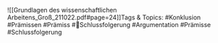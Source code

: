 
![[Grundlagen des wissenschaftlichen Arbeitens_Groß_211022.pdf#page=24]]Tags & Topics:
   #Konklusion
   #Prämissen
   #Prämiss
   #Schlussfolgerung
   #Argumentation
   #Prämisse
   #Schlussfolgerung